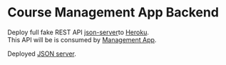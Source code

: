 # Course Management App Backend
Deploy full fake REST API <a href="https://github.com/typicode/json-server">json-server</a>to <a href="https://www.heroku.com/">Heroku</a>.<br/>
This API will be is consumed by <a href="https://github.com/moustapharamadan/course-management-app">Management App</a>.

Deployed <a href="https://course-management-app-backend.herokuapp.com/">JSON server</a>.
